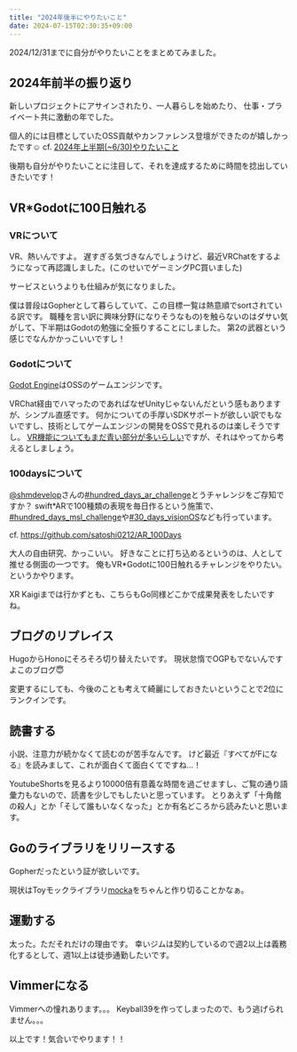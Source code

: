 ```yaml
---
title: "2024年後半にやりたいこと"
date: 2024-07-15T02:30:35+09:00
---
```


2024/12/31までに自分がやりたいことをまとめてみました。

<!--more-->

## 2024年前半の振り返り

新しいプロジェクトにアサインされたり、一人暮らしを始めたり、 仕事・プライベート共に激動の年でした。

個人的には目標としていたOSS貢献やカンファレンス登壇ができたのが嬉しかったです☺️
cf. [2024年上半期(~6/30)やりたいこと](https://karamaru-alpha.com/posts/gocon2024/)

後期も自分がやりたいことに注目して、それを達成するために時間を捻出していきたいです！

## VR*Godotに100日触れる

### VRについて

VR、熱いんですよ。 遅すぎる気づきなんでしょうけど、最近VRChatをするようになって再認識しました。(このせいでゲーミングPC買いました)

サービスというよりも仕組みが気になりました。

僕は普段はGopherとして暮らしていて、この目標一覧は熱意順でsortされている訳です。 
職種を言い訳に興味分野(になりそうなもの)を触らないのはダサい気がして、下半期はGodotの勉強に全振りすることにしました。
第2の武器という感じでなんかかっこいいですし！

### Godotについて

[Godot Engine](https://godotengine.org/)はOSSのゲームエンジンです。

VRChat経由でハマったのであればなぜUnityじゃないんだという感もありますが、シンプル直感です。
何かについての手厚いSDKサポートが欲しい訳でもないですし、技術としてゲームエンジンの開発をOSSで見れるのは楽しそうですし。
[VR機能についてもまだ青い部分が多いらしい](https://www.youtube.com/watch?v=EukYL6K5WqY)ですが、それはやってから考えるとしましょう。

### 100daysについて

[@shmdevelop](https://x.com/shmdevelop)さんの[#hundred_days_ar_challenge](https://x.com/search?q=%23hundred_days_ar_challenge&src=hashtag_click)とうチャレンジをご存知ですか？
swift*ARで100種類の表現を毎日作るという施策で、[#hundred_days_msl_challenge](https://x.com/search?q=%23hundred_days_msl_challenge&src=hashtag_click)や[#30_days_visionOS](https://x.com/search?q=%2330_days_visionOS&src=hashtag_click)なども行っています。

cf. https://github.com/satoshi0212/AR_100Days

大人の自由研究、かっこいい。
好きなことに打ち込めるというのは、人として推せる側面の一つです。
俺もVR*Godotに100日触れるチャレンジをやりたい。というかやります。

XR Kaigiまでは行かずとも、こちらもGo同様どこかで成果発表をしたいですね。

## ブログのリプレイス

HugoからHonoにそろそろ切り替えたいです。
現状怠惰でOGPもでないんですよこのブログ😇

変更するにしても、今後のことも考えて綺麗にしておきたいということで2位にランクインです。


## 読書する

小説、注意力が続かなくて読むのが苦手なんです。
けど最近『すべてがFになる』を読みまして、これが面白くて面白くてですね...！

YoutubeShortsを見るより10000倍有意義な時間を過ごせますし、ご覧の通り語彙力もないので、読書を少しでもしたいと思っています。 
とりあえず「十角館の殺人」とか「そして誰もいなくなった」とか有名どころから読みたいと思います。

## Goのライブラリをリリースする

Gopherだったという証が欲しいです。

現状はToyモックライブラリ[mocka](https://github.com/karamaru-alpha/mocka)をちゃんと作り切ることかなぁ。


## 運動する

太った。ただそれだけの理由です。
幸いジムは契約しているので週2以上は義務化するとして、週1以上は徒歩通勤したいです。

## Vimmerになる

Vimmerへの憧れあります。。。
Keyball39を作ってしまったので、もう逃げられません。。。


以上です！気合いでやります！！
